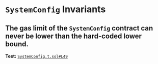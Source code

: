 # `SystemConfig` Invariants

## The gas limit of the `SystemConfig` contract can never be lower than the hard-coded lower bound.
**Test:** [`SystemConfig.t.sol#L49`](../contracts/test/invariants/SystemConfig.t.sol#L49)

